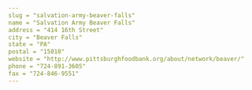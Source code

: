 ```yaml
---
slug = "salvation-army-beaver-falls"
name = "Salvation Army Beaver Falls"
address = "414 16th Street"
city = "Beaver Falls"
state = "PA"
postal = "15010"
website = "http://www.pittsburghfoodbank.org/about/network/beaver/"
phone = "724-891-3605"
fax = "724-846-9551"
---
```

